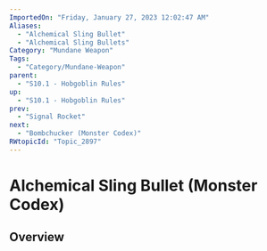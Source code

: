 ```yaml
---
ImportedOn: "Friday, January 27, 2023 12:02:47 AM"
Aliases:
  - "Alchemical Sling Bullet"
  - "Alchemical Sling Bullets"
Category: "Mundane Weapon"
Tags:
  - "Category/Mundane-Weapon"
parent:
  - "S10.1 - Hobgoblin Rules"
up:
  - "S10.1 - Hobgoblin Rules"
prev:
  - "Signal Rocket"
next:
  - "Bombchucker (Monster Codex)"
RWtopicId: "Topic_2897"
---
```

# Alchemical Sling Bullet (Monster Codex)
## Overview
